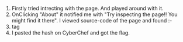 1. Firstly tried intrecting with the page. And played around with it.
2. OnClicking "About" it notified me with "Try inspecting the page!! You might find it there". I viewed source-code of the page and found :-
3. <section class="about" notify_true="cGljb0NURnt3ZWJfc3VjYzNzc2Z1bGx5X2QzYzBkZWRfMDJjZGNiNTl9"> tag
4. I pasted the hash on CyberChef and got the flag.
